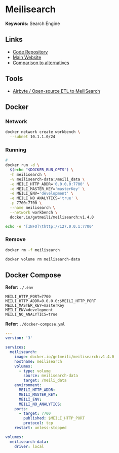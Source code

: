 # Meilisearch

<!--
https://github.com/ElektronPlus/school-website
https://github.com/Okampus/okampus
https://github.com/Console45/nest-meilisearch

https://github.com/meilisearch/meilisearch-kubernetes/tree/main/charts/meilisearch
-->

**Keywords:** Search Engine

## Links

- [Code Repository](https://github.com/meilisearch/meilisearch)
- [Main Website](https://meilisearch.com)
- [Comparison to alternatives](https://docs.meilisearch.com/learn/what_is_meilisearch/comparison_to_alternatives.html#comparison-table)

## Tools

- [Airbyte / Open-source ETL to MeiliSearch](https://airbyte.com/connectors/meilisearch)

## Docker

### Network

```sh
docker network create workbench \
  --subnet 10.1.1.0/24
```

### Running

```sh
#
docker run -d \
  $(echo "$DOCKER_RUN_OPTS") \
  -h meilisearch \
  -v meilisearch-data:/meili_data \
  -e MEILI_HTTP_ADDR='0.0.0.0:7700' \
  -e MEILI_MASTER_KEY='masterKey' \
  -e MEILI_ENV='development' \
  -e MEILI_NO_ANALYTICS='true' \
  -p 7700:7700 \
  --name meilisearch \
  --network workbench \
  docker.io/getmeili/meilisearch:v1.4.0
```

<!--
https://github.com/meilisearch/meilisearch/blob/main/meilisearch-http/src/option.rs
-->

```sh
echo -e '[INFO]\thttp://127.0.0.1:7700'
```

### Remove

```sh
docker rm -f meilisearch

docker volume rm meilisearch-data
```

## Docker Compose

**Refer:** `./.env`

```env
MEILI_HTTP_PORT=7700
MEILI_HTTP_ADDR=0.0.0.0:$MEILI_HTTP_PORT
MEILI_MASTER_KEY=masterKey
MEILI_ENV=development
MEILI_NO_ANALYTICS=true
```

**Refer:** `./docker-compose.yml`

```yml
---
version: '3'

services:
  meilisearch:
    image: docker.io/getmeili/meilisearch:v1.4.0
    hostname: meilisearch
    volumes:
      - type: volume
        source: meilisearch-data
        target: /meili_data
    environment:
      MEILI_HTTP_ADDR:
      MEILI_MASTER_KEY:
      MEILI_ENV:
      MEILI_NO_ANALYTICS:
    ports:
      - target: 7700
        published: $MEILI_HTTP_PORT
        protocol: tcp
    restart: unless-stopped

volumes:
  meilisearch-data:
    driver: local
```
